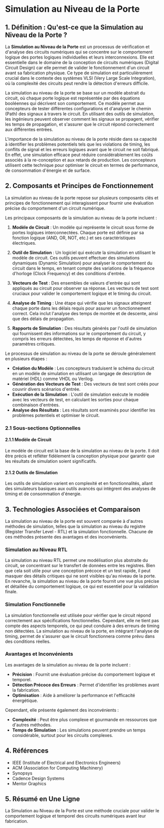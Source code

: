 # Simulation au Niveau de la Porte

## 1. Définition : Qu'est-ce que la **Simulation au Niveau de la Porte** ?
La **Simulation au Niveau de la Porte** est un processus de vérification et d'analyse des circuits numériques qui se concentre sur le comportement logique des portes logiques individuelles et leurs interconnexions. Elle est essentielle dans le domaine de la conception de circuits numériques (Digital Circuit Design) car elle permet de valider le fonctionnement d'un circuit avant sa fabrication physique. Ce type de simulation est particulièrement crucial dans le contexte des systèmes VLSI (Very Large Scale Integration), où la complexité des circuits peut rendre la détection d'erreurs difficile.

La simulation au niveau de la porte se base sur un modèle abstrait du circuit, où chaque porte logique est représentée par des équations booléennes qui décrivent son comportement. Ce modèle permet aux concepteurs de tester différentes configurations et d'analyser le chemin (Path) des signaux à travers le circuit. En utilisant des outils de simulation, les ingénieurs peuvent observer comment les signaux se propagent, vérifier les temps de propagation, et s'assurer que le circuit répond correctement aux différentes entrées.

L'importance de la simulation au niveau de la porte réside dans sa capacité à identifier les problèmes potentiels tels que les violations de timing, les conflits de signal et les erreurs logiques avant que le circuit ne soit fabriqué. En effet, une simulation efficace peut réduire considérablement les coûts associés à la re-conception et aux retards de production. Les concepteurs utilisent cette technique pour optimiser le circuit en termes de performance, de consommation d'énergie et de surface.

## 2. Composants et Principes de Fonctionnement
La simulation au niveau de la porte repose sur plusieurs composants clés et principes de fonctionnement qui interagissent pour fournir une évaluation précise du comportement d'un circuit numérique.

Les principaux composants de la simulation au niveau de la porte incluent :

1. **Modèle de Circuit** : Un modèle qui représente le circuit sous forme de portes logiques interconnectées. Chaque porte est définie par sa fonction logique (AND, OR, NOT, etc.) et ses caractéristiques électriques.

2. **Outil de Simulation** : Un logiciel qui exécute la simulation en utilisant le modèle de circuit. Ces outils peuvent effectuer des simulations dynamiques (Dynamic Simulation) pour analyser le comportement du circuit dans le temps, en tenant compte des variations de la fréquence d'horloge (Clock Frequency) et des conditions d'entrée.

3. **Vecteurs de Test** : Des ensembles de valeurs d'entrée qui sont appliqués au circuit pour observer sa réponse. Les vecteurs de test sont cruciaux pour valider le comportement logique et le timing du circuit.

4. **Analyse de Timing** : Une étape qui vérifie que les signaux atteignent chaque porte dans les délais requis pour assurer un fonctionnement correct. Cela inclut l'analyse des temps de montée et de descente, ainsi que des délais de propagation.

5. **Rapports de Simulation** : Des résultats générés par l'outil de simulation qui fournissent des informations sur le comportement du circuit, y compris les erreurs détectées, les temps de réponse et d'autres paramètres critiques.

Le processus de simulation au niveau de la porte se déroule généralement en plusieurs étapes :
- **Création du Modèle** : Les concepteurs traduisent le schéma du circuit en un modèle de simulation en utilisant un langage de description de matériel (HDL) comme VHDL ou Verilog.
- **Génération des Vecteurs de Test** : Des vecteurs de test sont créés pour couvrir divers scénarios d'entrée.
- **Exécution de la Simulation** : L'outil de simulation exécute le modèle avec les vecteurs de test, en calculant les sorties pour chaque combinaison d'entrées.
- **Analyse des Résultats** : Les résultats sont examinés pour identifier les problèmes potentiels et optimiser le circuit.

### 2.1 Sous-sections Optionnelles
#### 2.1.1 Modèle de Circuit
Le modèle de circuit est la base de la simulation au niveau de la porte. Il doit être précis et refléter fidèlement la conception physique pour garantir que les résultats de simulation soient significatifs.

#### 2.1.2 Outils de Simulation
Les outils de simulation varient en complexité et en fonctionnalités, allant des simulateurs basiques aux outils avancés qui intègrent des analyses de timing et de consommation d'énergie.

## 3. Technologies Associées et Comparaison
La simulation au niveau de la porte est souvent comparée à d'autres méthodes de simulation, telles que la simulation au niveau du registre (Register Transfer Level - RTL) et la simulation fonctionnelle. Chacune de ces méthodes présente des avantages et des inconvénients.

### Simulation au Niveau RTL
La simulation au niveau RTL permet une modélisation plus abstraite du circuit, se concentrant sur le transfert de données entre les registres. Bien que cela soit utile pour une conception précoce et un test rapide, il peut masquer des détails critiques qui ne sont visibles qu'au niveau de la porte. En revanche, la simulation au niveau de la porte fournit une vue plus précise et détaillée du comportement logique, ce qui est essentiel pour la validation finale.

### Simulation Fonctionnelle
La simulation fonctionnelle est utilisée pour vérifier que le circuit répond correctement aux spécifications fonctionnelles. Cependant, elle ne tient pas compte des aspects temporels, ce qui peut conduire à des erreurs de timing non détectées. La simulation au niveau de la porte, en intégrant l'analyse de timing, permet de s'assurer que le circuit fonctionnera comme prévu dans des conditions réelles.

### Avantages et Inconvénients
Les avantages de la simulation au niveau de la porte incluent :
- **Précision** : Fournit une évaluation précise du comportement logique et temporel.
- **Détection Précoce des Erreurs** : Permet d'identifier les problèmes avant la fabrication.
- **Optimisation** : Aide à améliorer la performance et l'efficacité énergétique.

Cependant, elle présente également des inconvénients :
- **Complexité** : Peut être plus complexe et gourmande en ressources que d'autres méthodes.
- **Temps de Simulation** : Les simulations peuvent prendre un temps considérable, surtout pour les circuits complexes.

## 4. Références
- IEEE (Institute of Electrical and Electronics Engineers)
- ACM (Association for Computing Machinery)
- Synopsys
- Cadence Design Systems
- Mentor Graphics

## 5. Résumé en Une Ligne
La Simulation au Niveau de la Porte est une méthode cruciale pour valider le comportement logique et temporel des circuits numériques avant leur fabrication.
